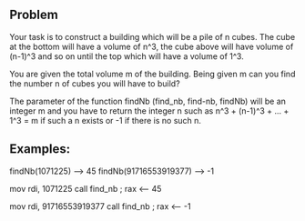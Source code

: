 ## Problem
Your task is to construct a building which will be a pile of n cubes. 
The cube at the bottom will have a volume of n^3, the cube above will have 
volume of (n-1)^3 and so on until the top which will have a volume of 1^3.

You are given the total volume m of the building. Being given m can you find the 
number n of cubes you will have to build?

The parameter of the function findNb (find_nb, find-nb, findNb) will be an 
integer m and you have to return the integer n such as 
n^3 + (n-1)^3 + ... + 1^3 = m if such a n exists or -1 if there is no such n.

## Examples:

findNb(1071225) --> 45
findNb(91716553919377) --> -1

mov rdi, 1071225
call find_nb            ; rax <-- 45

mov rdi, 91716553919377
call find_nb            ; rax <-- -1

